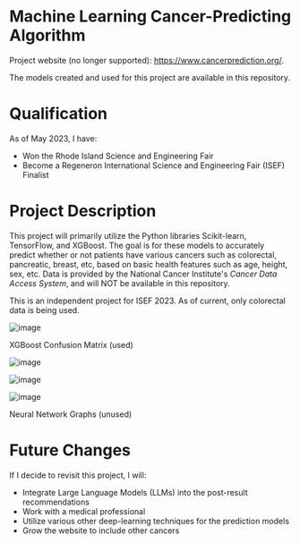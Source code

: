 # Machine Learning Cancer-Predicting Algorithm

Project website (no longer supported): https://www.cancerprediction.org/. 

The models created and used for this project are available in this repository. 

# Qualification 

As of May 2023, I have:
* Won the Rhode Island Science and Engineering Fair
* Become a Regeneron International Science and Engineering Fair (ISEF) Finalist

# Project Description

This project will primarily utilize the Python libraries Scikit-learn, TensorFlow, and XGBoost. The goal is for these models to accurately predict whether or not patients have various cancers such as colorectal, pancreatic, breast, etc, based on basic health features such as age, height, sex, etc. Data is provided by the National Cancer Institute's *Cancer Data Access System*, and will NOT be available in this repository. 

This is an independent project for ISEF 2023. As of current, only colorectal data is being used.

![image](https://cdn.discordapp.com/attachments/953870034227302470/1077035131056959608/xgboost_confusion_matrix.png)

XGBoost Confusion Matrix (used)

![image](https://cdn.discordapp.com/attachments/953870034227302470/1077035638693572691/xgboost_stats.png)

![image](https://user-images.githubusercontent.com/72169848/201548020-ea3ea9bf-3fa5-43c5-b601-0fb1945b46c4.png)

![image](https://user-images.githubusercontent.com/72169848/201548022-82344913-ea0e-4722-bd87-901b0b2940ee.png)

Neural Network Graphs (unused)

# Future Changes

If I decide to revisit this project, I will:
* Integrate Large Language Models (LLMs) into the post-result recommendations
* Work with a medical professional
* Utilize various other deep-learning techniques for the prediction models
* Grow the website to include other cancers 

